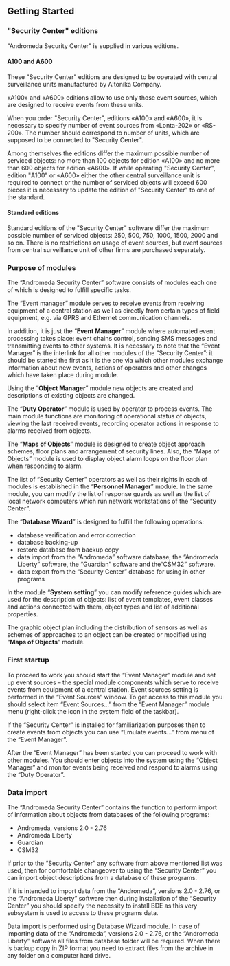 ## Getting Started

### "Security Center" editions

"Andromeda Security Center" is supplied in various editions.

#### A100 and A600

These "Security Center" editions are designed to be operated with central surveillance units manufactured by Altonika Company.

«А100» and «А600» editions allow to use only those event sources, which are  designed to receive events from these units.

When you order "Security Center", editions «А100» and «А600», it is necessary to specify number of event sources from «Lonta-202» or «RS-200». The number should correspond  to number of units, which are supposed to be connected to "Security Center".

Among themselves the editions differ the maximum possible number of serviced objects: no more than 100  objects for edition «А100» and no more than 600 objects for edition «А600».
If while operating "Security Center", edition  "А100" or «А600» either the other central surveillance unit is required to connect  or the number of serviced objects will exceed 600 pieces it is necessary to update the edition of "Security Center" to one of the standard.

#### Standard editions

Standard editions of the "Security Center" software differ the maximum possible number of serviced objects: 250, 500, 750, 1000, 1500, 2000 and so on.
There is no restrictions on usage of event sources, but event sources from central surveillance unit of other firms are purchased separately.

### Purpose of modules

The “Andromeda Security Center” software consists of modules each one of which is designed to fulfill specific tasks.

The “Event manager” module serves to receive events from receiving equipment of a central station as well as directly from certain types of field equipment, e.g. via GPRS and Ethernet communication channels. 

In addition, it is just the “**Event Manager**” module where automated event processing takes place: event chains control, sending SMS messages and transmitting events to other systems. 
It is necessary to note that the “Event Manager” is the interlink for all other modules of the “Security Center”: it should be started the first as it is the one via which other modules exchange information about new events, actions of operators and other changes which have taken place during module.

Using the “**Object Manager**” module new objects are created and descriptions of existing objects are changed.

The “**Duty Operator**” module is used by operator to process events. The main module functions are monitoring of operational status of objects, viewing the last received events, recording operator actions in response to alarms received from objects.

The “**Maps of Objects**” module is designed to create object approach schemes, floor plans and arrangement of security lines. Also, the “Maps of Objects” module is used to display object alarm loops on the floor plan when responding to alarm.

The list of “Security Center” operators as well as their rights in each of modules is established in the “**Personnel Manager**” module. In the same module, you can modify the list of response guards as well as the list of local network computers which run network workstations of the “Security Center”.

The “**Database Wizard**” is designed to fulfill the following operations:

* database verification and error correction
* database backing-up
* restore database from backup copy
* data import from the “Andromeda” software database, the “Andromeda Liberty” software, the “Guardian” software and the“CSM32” software.
* data export from the “Security Center” database for using in other programs

In the module “**System setting**” you can modify reference guides which are used for the description of objects: list of event templates, event classes and actions connected with them, object types and list of additional properties.

The graphic object plan including the distribution of sensors as well as schemes of approaches to an object can be created or modified using “**Maps of Objects**” module. 

### First startup

To proceed to work you should start the “Event Manager” module and set up event sources – the special module components which serve to receive events from equipment of a central station.
Event sources setting is performed in the “Event Sources” window. To get access to this module you should select item “Event Sources…” from the “Event Manager” module menu (right-click the icon in the system field of the taskbar).

If the “Security Center” is installed for familiarization purposes then to create events from objects you can use “Emulate events…" from menu of the “Event Manager”.

After the “Event Manager” has been started you can proceed to work with other modules. You should enter objects into the system using the “Object Manager” and monitor events being received and respond to alarms using the “Duty Operator”.

### Data import

The “Andromeda Security Center” contains the function to perform import of information about objects from databases of the following programs:

* Andromeda, versions 2.0 - 2.76
* Andromeda Liberty
* Guardian
* CSM32

If prior to the “Security Center” any software from above mentioned list was used, then for comfortable changeover to using the “Security Center” you can import object descriptions from a database of these programs.

If it is intended to import data from the “Andromeda”, versions 2.0 - 2.76, or the “Andromeda Liberty” software then during installation of the “Security Center” you should specify the necessity to install BDE as this very subsystem is used to access to these programs data.

Data import is performed using Database Wizard module. In case of importing data of the “Andromeda”, versions 2.0 - 2.76, or the “Andromeda Liberty” software all files from database folder will be required. When there is backup copy in ZIP format you need to extract files from the archive in any folder on a computer hard drive.


